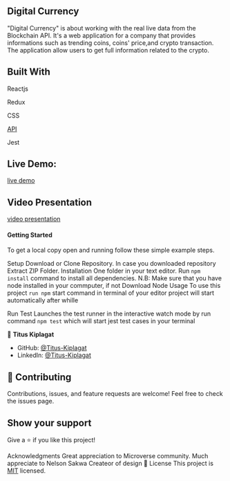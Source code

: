 ## Digital Currency
"Digital Currency" is about working with the real live data from the Blockchain API. It's a web application for a company that provides informations such as trending coins, coins' price,and crypto transaction. The application allow users to get full information related to the crypto.


## Built With
Reactjs

Redux

CSS

[API](https://api.coincap.io/v2/assets)


Jest

## Live Demo:
[live demo](https://titus-kiplagat.github.io/crypto-metrics/)

## Video Presentation
[video presentation](https://www.loom.com/share/48a70071d17c453daafd911a3224b8c1)
#### Getting Started
To get a local copy open and running follow these simple example steps.

Setup
Download or Clone Repository.
In case you downloaded repository Extract ZIP Folder.
Installation
One folder in your text editor.
Run `npm install` command to install all dependencies. N.B: Make sure that you have node installed in your commputer, if not Download Node
Usage
To use this project `run npm` start command in terminal of your editor project will start automatically after whille

Run Test
Launches the test runner in the interactive watch mode by run command `npm test` which will start jest test cases in your terminal

👤 **Titus Kiplagat**

- GitHub: [@Titus-Kiplagat](https://github.com/Titus-Kiplagat)
- LinkedIn: [@Titus-Kiplagat](https://www.linkedin.com/in/titus-kiplagat-kemboi-9a8848262/)

## 🤝 Contributing
Contributions, issues, and feature requests are welcome! Feel free to check the issues page.

## Show your support
Give a ⭐️ if you like this project!

Acknowledgments
Great appreciation to Microverse community.
Much appreciate to Nelson Sakwa Createor of design
📝 License
This project is [MIT](./LICENSE) licensed.